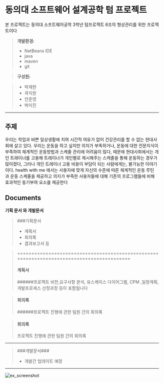 동의대 소프트웨어 설계공학 텀 프로젝트
===================


본 프로젝트는 동의대 소프트웨어공학 3학년 텀프로젝트 6조의
형상관리를 위한 프로젝트이다

>**개발환경:**
> - NetBeans IDE
> - java
> - maven
> - git


> **구성원:**

> - 박재현
> - 곽지원
> - 안준영
> - 박미진



----------
주제
-------------
우리는 학업과 바쁜 일상생활에 치여 시간적 여유가 없어 건강관리를 할 수 없는 현대사회에
살고 있다. 우리는 운동을 하고 싶지만 의지가 부족하거나, 운동에 대한 전문지식이 
부족하여 체계적인 운동방법과 스케줄 관리에 어려움이 많다, 
때문에 현대사회에서는 개인 트레이너를 고용해 
트레이너가 개인별로 제시해주는 스케줄을 통해 운동하는 경우가 많아졌다,
그러나 개인 트레이너 고용 비용이 부담이 되는 사람에게는, 불가능한 이야기이다. 
health with me 에서는 사용자에 맞게 자신의 수준에 따른 체계적인 운동 루틴 과 운동 스케줄을 제공하고 
의지가 부족한 사용자들에 대해 기존의 프로그램들에 비해 효과적인 동기부여 요소를 제공한다

Documents
-------------

**기획 문서 와 개발문서**
> ###기획문서
>- 계획서
> - 회의록
> - 결과보고서 등

> ==========================================================================================
> #### <i class="icon-file"></i> 계획서
>######프로젝트 비전,요구사항 분석, 유스케이스 다이어그램, CPM ,일정계획,개발프로세스 선정과정 등이 포함됩니다

>#### <i class="icon-folder-open"></i>회의록
>######프로젝트 진행에 관한 팀원 간의 회의록

>#### <i class="icon-folder-open"></i>회의록
>프로젝트 진행에 관한 팀원 간의 회의록

--------------------------------------------------

>###개발문서###
> - 개발간 업데이트 예정 

---------------------------------------------

![ex_screenshot](healthwithme/helpme.jpg)
